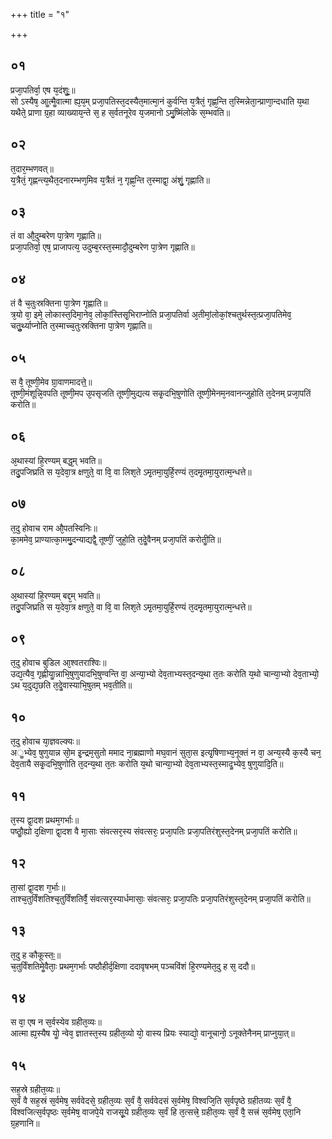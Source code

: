 +++
title = "१"

+++
## ०१
प्रजा᳘पतिर्वा᳘ एष य᳘दंशुः᳟᳟॥  
सो ऽस्यैष᳘ आॗत्मैॗवात्मा ह्य᳘य᳘म् प्रजा᳘पतिस्त᳘दस्यैत᳘मात्मा᳘नं कुर्वन्ति य᳘त्रैतं᳘ गृह्ण᳘न्ति त᳘स्मिन्नेता᳘न्प्राणा᳘न्दधाति य᳘था यथैते᳘ प्राणा ग्र᳘हा व्याख्याय᳘न्ते स᳘ ह स᳘र्वतनूरेव य᳘जमानो ऽमु᳘ष्मिंलोके स᳘म्भवति॥  
## ०२
त᳘दार᳘म्भणवत्॥  
य᳘त्रैतं᳘ गृह्णन्त्य᳘थैत᳘दनारम्भण᳘मिव य᳘त्रैतं न᳘ गृह्ण᳘न्ति त᳘स्माद्वा᳘ अंशुं᳘ गृह्णाति॥  
## ०३
तं वा औ᳘दुम्बरेण पा᳘त्रेण गृह्णाति॥  
प्रजा᳘पतिर्वा᳘ एष᳘ प्राजापत्य᳘ उदुम्ब᳘रस्त᳘स्मादौ᳘दुम्बरेण पा᳘त्रेण गृह्णाति॥  
## ०४
तं वै च᳘तुःस्रक्तिना पा᳘त्रेण गृह्णाति॥  
त्र᳘यो वा᳘ इमे᳘ लोकास्त᳘दिमा᳘नेव᳘ लोकां᳘स्तिसृ᳘भिराप्नोति प्रजा᳘पतिर्वा अ᳘तीमां᳘लोकां᳘श्चतुर्थस्त᳘त्प्रजा᳘पतिमेव᳘ चतुॗर्थ्याप्नोति त᳘स्माच्च᳘तुःस्रक्तिना पा᳘त्रेण गृह्णाति॥  
## ०५
स वै᳘ तूष्णी᳘मेव ग्रा᳘वाणमादत्ते᳟॥  
तूष्णी᳘मंशून्नि᳘वपति तूष्णी᳘मप उ᳘पसृजति तूष्णी᳘मुद्यत्य सकृ᳘दभि᳘षुणोति तूष्णी᳘मेनम᳘नवानन्जुहोति त᳘देनम् प्रजा᳘पतिं करोति॥  
## ०६
अ᳘थास्यां हि᳘रण्यम् बद्ध᳘म् भवति॥  
तदु᳘पजिघ्रति स य᳘देवा᳘त्र क्षणुते᳘ वा वि᳘ वा लिश᳘ते ऽमृ᳘तमा᳘युर्हि᳘रण्यं त᳘दमृ᳘तमा᳘युरात्म᳘न्धत्ते॥  
## ०७
त᳘दु होवाच राम औ᳘पतस्विनिः॥  
का᳘ममेव᳘ प्राण्यात्का᳘ममु᳘दन्याद्यद्वै᳘ तूष्णीं᳘ जुहो᳘ति त᳘देॗवैनम् प्रजा᳘पतिं करोतीॗति॥  
## ०८
अ᳘थास्यां हि᳘रण्यम् बद्द᳘म् भवति॥  
तदु᳘पजिघ्रति स य᳘देवा᳘त्र क्षणुते᳘ वा वि᳘ वा लिश᳘ते ऽमृ᳘तमा᳘युर्हि᳘रण्यं त᳘दमृ᳘तमा᳘युरात्म᳘न्धत्ते॥  
## ०९
त᳘दु होवाच बुडिल आ᳘श्वतराश्विः॥  
उद्य᳘त्यैव᳘ गृह्णीयाॗन्नाभि᳘षुणुयादभि᳘षुण्वन्ति वा᳘ अन्या᳘भ्यो देव᳘ताभ्यस्त᳘दन्य᳘था त᳘तः करोति य᳘थो चान्या᳘भ्यो देव᳘ताभ्यो᳘ ऽथ य᳘दुद्य᳘छति त᳘देॗवास्याभि᳘षुतम् भव᳘तीति॥  
## १०
त᳘दु होवाच या᳘ज्ञवल्क्यः॥  
अॗभ्येव᳘ षुणुयान्न सो᳘म इ᳘न्द्रम᳘सुतो ममाद ना᳘ब्रह्माणो मघ᳘वानं सुता᳘स इत्यृ᳘षिणाभ्य᳘नूक्तं न वा᳘ अन्य᳘स्यै क᳘स्यै चन᳘ देव᳘तायै सकृ᳘दभि᳘षुणोति त᳘दन्य᳘था त᳘तः करोति य᳘थो चान्या᳘भ्यो देव᳘ताभ्यस्त᳘स्मादॗभ्येव᳘ षुणुयादि᳘ति॥  
## ११
त᳘स्य द्वा᳘दश प्रथम᳘गर्भाः॥  
पष्ठौॗह्यो द᳘क्षिणा द्वा᳘दश वै मा᳘साः संवत्सर᳘स्य संवत्सरः᳘ प्रजा᳘पतिः प्रजा᳘पतिरंशुस्त᳘देनम् प्रजा᳘पतिं करोति॥  
## १२
ता᳘सां द्वा᳘दश ग᳘र्भाः॥  
ताश्च᳘तुर्विंशतिश्च᳘तुर्विंशतिर्वै᳘ संवत्सर᳘स्यार्धमासाः᳘ संवत्सरः᳘ प्रजा᳘पतिः प्रजा᳘पतिरंशुस्त᳘देनम् प्रजा᳘पतिं करोति॥  
## १३
त᳘दु ह कौकूस्तः᳟॥  
च᳘तुर्विंशतिमेॗवैताः᳘ प्रथम᳘गर्भाः पष्ठौहीर्द᳘क्षिणा ददावृषभम् पञ्चविंशं हि᳘रण्यमेत᳘दु ह स᳘ ददौ॥  
## १४
स वा᳘ एष न स᳘र्वस्येव ग्रहीत᳘व्यः॥  
आत्मा ह्य᳘स्यैष योॗ न्वेव᳘ ज्ञातस्त᳘स्य ग्रहीत᳘व्यो यो᳘ वास्य प्रियः स्याद्यो᳘ वानूचानो᳘ ऽनूक्तेनैनम् प्राप्नुया᳘त्॥  
## १५
सह᳘स्रे ग्रहीत᳘व्यः॥  
स᳘र्वं वै सह᳘स्रं स᳘र्वमेष᳘ सर्ववेदसे᳘ ग्रहीत᳘व्यः स᳘र्वं वै᳘ सर्ववेदसं स᳘र्वमेष᳘ विश्वजि᳘ति स᳘र्वपृष्ठे ग्रहीतव्यः स᳘र्वं वै᳘ विश्वजित्स᳘र्वपृष्ठः स᳘र्वमेष᳘ वाजपे᳘ये राजसू᳘ये ग्रहीत᳘व्यः स᳘र्वं हि त᳘त्सत्त्रे᳘ ग्रहीत᳘व्यः स᳘र्वं वै᳘ सत्त्रं स᳘र्वमेष᳘ एता᳘नि ग्र᳘हणानि॥  